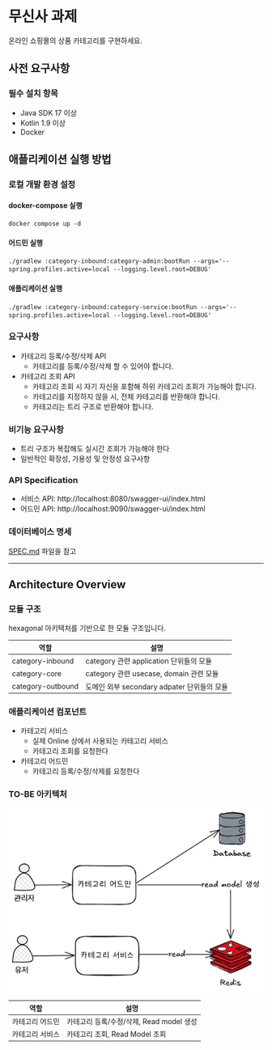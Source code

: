 # 무신사 과제
온라인 쇼핑몰의 상품 카테고리를 구현하세요.

## 사전 요구사항

### 필수 설치 항목
* Java SDK 17 이상
* Kotlin 1.9 이상
* Docker 

## 애플리케이션 실행 방법

### 로컬 개발 환경 설정
#### docker-compose 실행
```shell
docker compose up -d
```
#### 어드민 실행
```shell
./gradlew :category-inbound:category-admin:bootRun --args='--spring.profiles.active=local --logging.level.root=DEBUG' 
```
#### 애플리케이션 실행
```shell
./gradlew :category-inbound:category-service:bootRun --args='--spring.profiles.active=local --logging.level.root=DEBUG' 
```


### 요구사항
* 카테고리 등록/수정/삭제 API
  * 카테고리를 등록/수정/삭제 할 수 있어야 합니다. 
* 카테고리 조회 API
  * 카테고리 조회 시 자기 자신을 포함해 하위 카테고리 조회가 가능해야 합니다.
  * 카테고리를 지정하지 않을 시, 전체 카테고리를 반환해야 합니다.
  * 카테고리는 트리 구조로 반환해야 합니다.

### 비기능 요구사항
* 트리 구조가 복잡해도 실시간 조회가 가능해야 한다
* 일반적인 확장성, 가용성 및 안정성 요구사항

### API Specification
* 서비스 API: http://localhost:8080/swagger-ui/index.html
* 어드민 API: http://localhost:9090/swagger-ui/index.html

### 데이터베이스 명세

[SPEC.md](./category-outbound/category-jpa/SPEC.md) 파일을 참고

--- 
## Architecture Overview
### 모듈 구조
hexagonal 아키텍처를 기반으로 한 모듈 구조입니다.

| 역할                | 설명                                |
|-------------------|-----------------------------------|
| category-inbound  | category 관련 application 단위들의 모듈   |
| category-core     | category 관련 usecase, domain 관련 모듈 |
| category-outbound | 도메인 외부 secondary adpater 단위들의 모듈  |

### 애플리케이션 컴포넌트
* 카테고리 서비스
  * 실제 Online 상에서 사용되는 카테고리 서비스
  * 카테고리 조회를 요청한다
* 카테고리 어드민
  * 카테고리 등록/수정/삭제를 요청한다


### TO-BE 아키텍처
![simple_architecture.png](simple_architecture.png)

| 역할              | 설명                            |
|-------------------|-------------------------------|
| 카테고리 어드민   | 카테고리 등록/수정/삭제, Read model 생성  |
| 카테고리 서비스   | 카테고리 조회, Read Model 조회 |

